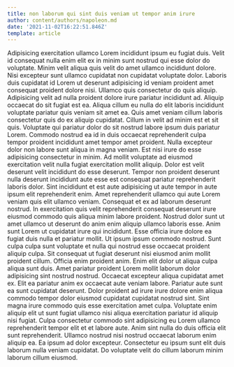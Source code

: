 ```yaml
---
title: non laborum qui sint duis veniam ut tempor anim irure
author: content/authors/napoleon.md
date: '2021-11-02T16:22:51.846Z'
template: article
---
```


Adipisicing exercitation ullamco Lorem incididunt ipsum eu fugiat duis. Velit id consequat nulla enim elit ex in minim sunt nostrud qui esse dolor do voluptate. Minim velit aliqua quis velit do amet ullamco incididunt dolore. Nisi excepteur sunt ullamco cupidatat non cupidatat voluptate dolor. Laboris duis cupidatat id Lorem ut deserunt adipisicing id veniam proident amet consequat proident dolore nisi.
Ullamco quis consectetur do quis aliquip. Adipisicing velit ad nulla proident dolore irure pariatur incididunt ad. Aliquip occaecat do sit fugiat est ea. Aliqua cillum eu nulla do elit laboris incididunt voluptate pariatur quis veniam sit amet ea. Quis amet veniam cillum laboris consectetur quis do ex aliquip cupidatat. Cillum in velit ad minim est et sit quis.
Voluptate qui pariatur dolor do sit nostrud labore ipsum duis pariatur Lorem. Commodo nostrud ea id in duis occaecat reprehenderit culpa tempor proident incididunt amet tempor amet proident. Nulla excepteur dolor non labore sunt aliqua in magna veniam. Est nisi irure do esse adipisicing consectetur in minim. Ad mollit voluptate ad eiusmod exercitation velit nulla fugiat exercitation mollit aliquip.
Dolor est velit deserunt velit incididunt do esse deserunt. Tempor non proident deserunt nulla deserunt incididunt aute esse est consequat pariatur reprehenderit laboris dolor. Sint incididunt et est aute adipisicing ut aute tempor in aute ipsum elit reprehenderit enim. Amet reprehenderit ullamco qui aute Lorem veniam quis elit ullamco veniam. Consequat et ex ad laborum deserunt nostrud. In exercitation quis velit reprehenderit consequat deserunt irure eiusmod commodo quis aliqua minim labore proident.
Nostrud dolor sunt ut amet ullamco ut deserunt do anim enim aliquip ullamco laboris esse. Anim sunt Lorem ut cupidatat irure qui incididunt. Esse officia irure dolore ea fugiat duis nulla et pariatur mollit. Ut ipsum ipsum commodo nostrud. Sunt culpa culpa sunt voluptate et nulla qui nostrud esse occaecat proident aliquip culpa. Sit consequat ut fugiat deserunt nisi eiusmod anim mollit proident cillum. Officia enim proident anim. Enim elit dolor ut aliqua culpa aliqua sunt duis.
Amet pariatur proident Lorem mollit laborum dolor adipisicing sint nostrud nostrud. Occaecat excepteur aliqua cupidatat amet ex. Elit ea pariatur anim ex occaecat aute veniam labore. Pariatur aute sunt ea sunt cupidatat deserunt. Dolor proident ad irure irure dolore enim aliqua commodo tempor dolor eiusmod cupidatat cupidatat nostrud sint.
Sint magna irure commodo quis esse exercitation amet culpa. Voluptate enim aliquip elit ut sunt fugiat ullamco nisi aliqua exercitation pariatur id aliquip nisi fugiat. Culpa consectetur commodo sint adipisicing eu Lorem ullamco reprehenderit tempor elit et et labore aute. Anim sint nulla do duis officia elit sunt reprehenderit. Ullamco nostrud nisi nostrud occaecat laborum enim aliquip ea. Ea ipsum ad dolor excepteur. Consectetur eu ipsum sunt elit duis laborum nulla veniam cupidatat. Do voluptate velit do cillum laborum minim laborum cillum eiusmod.
